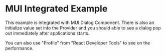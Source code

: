 # MUI Integrated Example

This example is integrated with MUI Dialog Component. There is also an initialize value set into the Provider and you should able to see a dialog pop out immediately after applications starts.

You can also use "Profile" from "React Developer Tools" to see on the performance.
